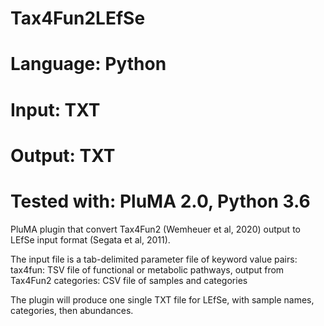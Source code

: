 # Tax4Fun2LEfSe
# Language: Python
# Input: TXT 
# Output: TXT 
# Tested with: PluMA 2.0, Python 3.6

PluMA plugin that convert Tax4Fun2 (Wemheuer et al, 2020) output to LEfSe input format (Segata et al, 2011).

The input file is a tab-delimited parameter file of keyword value pairs:
tax4fun: TSV file of functional or metabolic pathways, output from Tax4Fun2
categories: CSV file of samples and categories

The plugin will produce one single TXT file for LEfSe, with sample names, categories, then abundances.
